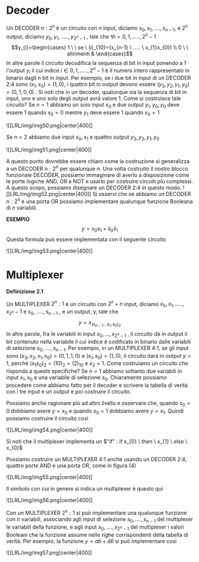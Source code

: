 # Decoder
Un DECODER $n:2^n$ è un circuito con $n$ input, diciamo $x_{0}, x_{1},...., x_{n-1},$ e $2^n$ output, diciamo $y_{0}, y_{1},....., y_{2^{n}-1}$ , tale che $\forall i = 0,1,.....,2^{n}-1$ 
$$y_{i}=\begin{cases} 1 \ \ se \   (i)_{10}=(x_{n-1} \ ..... \ x_{1}x_{0}) \\ 0 \ \  altrimenti  & \end{cases}$$
In altre parole il circuito decodifica la sequenza di bit in input ponendo a 1 l'output $y_{i}$ il cui indice $i \in {0,1,....., 2^{n}-1}$   è il numero intero rappresentato in binario dagli $n$ bit in input. Per esempio, se i due bit in input di un DECODER 2:4 sono $(x_{1},x_{0}) = (1, 0)$, i quattro bit in output devono essere $(y_{3}, y_{2}, y_{1}, y_{0})= (0, 1, 0, 0)$ .
Si noti che in un decoder, qualunque sia la sequenza di bit in input, uno e uno solo degli output avrà valore 1.
Come si costruisce tale circuito?
Se $n = 1$ abbiamo un solo input $x_{0}$ e due output $y_{1},y_{0}; y_{0}$ deve essere 1 quando $x_{0}= 0$ mentre $y_{1}$ deve essere 1 quando $x_{0}=1$ 

![[LRL/img/img50.png|center|400]]

Se $n=2$ abbiamo due input $x_{0},x_{1}$ e quattro output $y_{3},y_{2},y_{1},y_{0}$ 

![[LRL/img/img51.png|center|400]]

 A questo punto dovrebbe essere chiaro come la costruzione si generalizza a un DECODER $n:2^{n}$ per qualunque $n$.
 Una volta costruito il nostro blocco funzionale DECODER, possiamo immaginare di averlo a disposizione come le porte logiche AND, OR e NOT e usarlo per costruire circuiti più complessi.
 A questo scopo, possiamo disegnare un DECODER 2:4 in questo modo. 
 ![[LRL/img/img52.png|center|400]]
 Si osservi che se abbiamo un DECODER $n:2^n$ e una porta OR possiamo implementare qualunque funzione Booleana di $n$ variabili.
 
 **ESEMPIO**
 $$y=x_{0}x_{1}+\bar x_{0}\bar x_{1}$$
 Questa formula può essere implementata con il seguente circuito 

![[LRL/img/img53.png|center|400]]

# Multiplexer
**Definizione 2.1**

Un MULTIPLEXER $2^{n}:1$ è un circuito con $2^{n}+n$ input, diciamo $x_{0},x_{1},.....,x_{2^n}-1$ e $s_{0},.....,s_{n-1}$ , e un output, y, tale che $$y=x_{(s_{n-1}...s_{1},s_{0})_{2}}$$ In altre parole, fra le variabili in input $x_{0},...,x_{2^{n}-1}$ , il circuito dà in output il bit contenuto nella variabile il cui indice è codificato in binario dalle variabili di selezione $s_{0},....,s_{n-1}$. Per esempio, in un MULTIPLEXER 4:1, se gli input sono $(x_{3},x_{2},x_{1},x_{0})=(0,1,1,0)$ e $(s_{1},s_{0})= (1,0)$, il circuito darà in output $y=1$, perchè $(s_{1}s_{0})_{2}=(10)_{2}=(2)_{10}$ e $x_{2}=1$. Come costruiamo un circuito che risponda a queste specifiche?
Se $n= 1$ abbiamo soltanto due variabili in input $x_{1},x_{0}$ e una variabile di selezione $s_{0}$.
Chiaramente possiamo procedere come abbiamo fatto per il decoder e scrivere la tabella di verità con i tre input e un output e poi costruire il circuito.

Possiamo anche ragionare più ad altro livello e osservare che, quando $s_{0}=0$ dobbiamo avere $y=x_{0}$ e quando $s_{0}=1$ dobbiamo avere $y=x_1$. Quindi possiamo costruire il circuito così

![[LRL/img/img54.png|center|400]]

Si noti che il multiplexer implementa un $"if" : if s_{0} \  then \ x_{1} \ else \ x_{0}$ 

Possiamo costruire un MULTIPLEXER 4:1 anche usando un DECODER 2:4, quattro porte AND e una porta OR, come in figura (4)

![[LRL/img/img55.png|center|400]]

Il simbolo con cui in genere si indica un multiplexer è questo qui 

![[LRL/img/img56.png|center|400]]

Con un MULTIPLEXER $2^{n}:1$ si può implementare una qualunque funzione con $n$ variabili, associando agli input di selezione $s_{0},....,s_{n-1}$ del multiplexer le variabili della funzione, e agli input $x_{0},....,x_{2^n-1}$ del multiplexer i valori Booleani che la funzione assume nelle righe corrispondenti della tabella di verità. Per esempio, la funzione $y=ab +\bar a\bar b$ si può implementare così

![[LRL/img/img57.png|center|400]]

